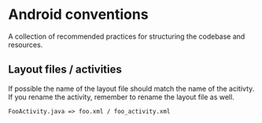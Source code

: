 # Android conventions

A collection of recommended practices for structuring the codebase and
resources.

## Layout files / activities

If possible the name of the layout file should match the name of the acitivty.
If you rename the activity, remember to rename the layout file as well. 

    FooActivity.java => foo.xml / foo_activity.xml
